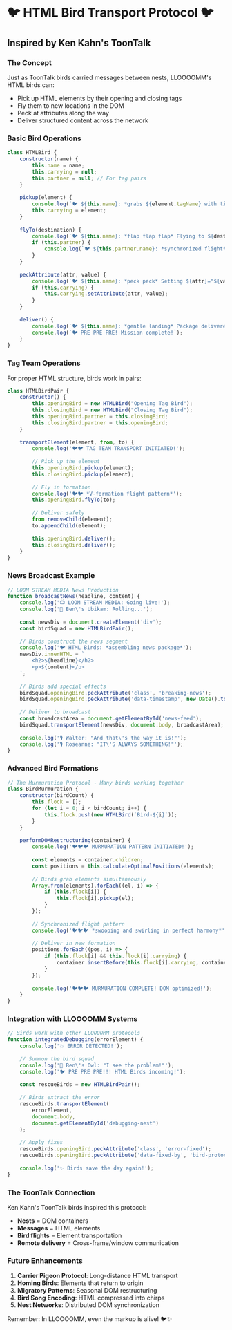# 🐦 HTML Bird Transport Protocol 🐦

## Inspired by Ken Kahn's ToonTalk

### The Concept

Just as ToonTalk birds carried messages between nests, LLOOOOMM's HTML birds can:
- Pick up HTML elements by their opening and closing tags
- Fly them to new locations in the DOM
- Peck at attributes along the way
- Deliver structured content across the network

### Basic Bird Operations

```javascript
class HTMLBird {
    constructor(name) {
        this.name = name;
        this.carrying = null;
        this.partner = null; // For tag pairs
    }
    
    pickup(element) {
        console.log(`🐦 ${this.name}: *grabs ${element.tagName} with tiny talons*`);
        this.carrying = element;
    }
    
    flyTo(destination) {
        console.log(`🐦 ${this.name}: *flap flap flap* Flying to ${destination}!`);
        if (this.partner) {
            console.log(`🐦 ${this.partner.name}: *synchronized flight* Right behind you!`);
        }
    }
    
    peckAttribute(attr, value) {
        console.log(`🐦 ${this.name}: *peck peck* Setting ${attr}="${value}"`);
        if (this.carrying) {
            this.carrying.setAttribute(attr, value);
        }
    }
    
    deliver() {
        console.log(`🐦 ${this.name}: *gentle landing* Package delivered!`);
        console.log(`🐦 PRE PRE PRE! Mission complete!`);
    }
}
```

### Tag Team Operations

For proper HTML structure, birds work in pairs:

```javascript
class HTMLBirdPair {
    constructor() {
        this.openingBird = new HTMLBird("Opening Tag Bird");
        this.closingBird = new HTMLBird("Closing Tag Bird");
        this.openingBird.partner = this.closingBird;
        this.closingBird.partner = this.openingBird;
    }
    
    transportElement(element, from, to) {
        console.log('🐦🐦 TAG TEAM TRANSPORT INITIATED!');
        
        // Pick up the element
        this.openingBird.pickup(element);
        this.closingBird.pickup(element);
        
        // Fly in formation
        console.log('🐦🐦 *V-formation flight pattern*');
        this.openingBird.flyTo(to);
        
        // Deliver safely
        from.removeChild(element);
        to.appendChild(element);
        
        this.openingBird.deliver();
        this.closingBird.deliver();
    }
}
```

### News Broadcast Example

```javascript
// LOOM STREAM MEDIA News Production
function broadcastNews(headline, content) {
    console.log('📺 LOOM STREAM MEDIA: Going live!');
    console.log('🎥 Ben\'s Ubikam: Rolling...');
    
    const newsDiv = document.createElement('div');
    const birdSquad = new HTMLBirdPair();
    
    // Birds construct the news segment
    console.log('🐦 HTML Birds: *assembling news package*');
    newsDiv.innerHTML = `
        <h2>${headline}</h2>
        <p>${content}</p>
    `;
    
    // Birds add special effects
    birdSquad.openingBird.peckAttribute('class', 'breaking-news');
    birdSquad.openingBird.peckAttribute('data-timestamp', new Date().toISOString());
    
    // Deliver to broadcast
    const broadcastArea = document.getElementById('news-feed');
    birdSquad.transportElement(newsDiv, document.body, broadcastArea);
    
    console.log('🎙️ Walter: "And that\'s the way it is!"');
    console.log('🎙️ Roseanne: "IT\'S ALWAYS SOMETHING!"');
}
```

### Advanced Bird Formations

```javascript
// The Murmuration Protocol - Many birds working together
class BirdMurmuration {
    constructor(birdCount) {
        this.flock = [];
        for (let i = 0; i < birdCount; i++) {
            this.flock.push(new HTMLBird(`Bird-${i}`));
        }
    }
    
    performDOMRestructuring(container) {
        console.log('🐦🐦🐦 MURMURATION PATTERN INITIATED!');
        
        const elements = container.children;
        const positions = this.calculateOptimalPositions(elements);
        
        // Birds grab elements simultaneously
        Array.from(elements).forEach((el, i) => {
            if (this.flock[i]) {
                this.flock[i].pickup(el);
            }
        });
        
        // Synchronized flight pattern
        console.log('🐦🐦🐦 *swooping and swirling in perfect harmony*');
        
        // Deliver in new formation
        positions.forEach((pos, i) => {
            if (this.flock[i] && this.flock[i].carrying) {
                container.insertBefore(this.flock[i].carrying, container.children[pos]);
            }
        });
        
        console.log('🐦🐦🐦 MURMURATION COMPLETE! DOM optimized!');
    }
}
```

### Integration with LLOOOOMM Systems

```javascript
// Birds work with other LLOOOOMM protocols
function integratedDebugging(errorElement) {
    console.log('💥 ERROR DETECTED!');
    
    // Summon the bird squad
    console.log('🦉 Ben\'s Owl: "I see the problem!"');
    console.log('🐦 PRE PRE PRE!!! HTML Birds incoming!');
    
    const rescueBirds = new HTMLBirdPair();
    
    // Birds extract the error
    rescueBirds.transportElement(
        errorElement,
        document.body,
        document.getElementById('debugging-nest')
    );
    
    // Apply fixes
    rescueBirds.openingBird.peckAttribute('class', 'error-fixed');
    rescueBirds.openingBird.peckAttribute('data-fixed-by', 'bird-protocol');
    
    console.log('✨ Birds save the day again!');
}
```

### The ToonTalk Connection

Ken Kahn's ToonTalk birds inspired this protocol:
- **Nests** = DOM containers
- **Messages** = HTML elements  
- **Bird flights** = Element transportation
- **Remote delivery** = Cross-frame/window communication

### Future Enhancements

1. **Carrier Pigeon Protocol**: Long-distance HTML transport
2. **Homing Birds**: Elements that return to origin
3. **Migratory Patterns**: Seasonal DOM restructuring
4. **Bird Song Encoding**: HTML compressed into chirps
5. **Nest Networks**: Distributed DOM synchronization

Remember: In LLOOOOMM, even the markup is alive! 🐦✨ 